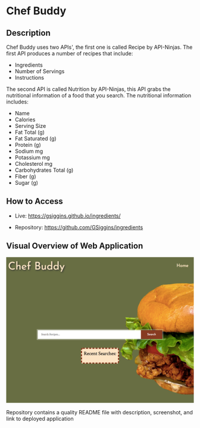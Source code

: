 # Chef Buddy

## Description

Chef Buddy uses two APIs', the first one is called Recipe by API-Ninjas. The first API produces a number of recipes that include:

- Ingredients
- Number of Servings
- Instructions

The second API is called Nutrition by API-Ninjas, this API grabs the nutritional information of a food that you search. The nutritional information includes:

- Name
- Calories
- Serving Size
- Fat Total (g)
- Fat Saturated (g)
- Protein (g)
- Sodium mg
- Potassium mg
- Cholesterol mg
- Carbohydrates Total (g)
- Fiber (g)
- Sugar (g)

## How to Access

- Live: https://gsiggins.github.io/ingredients/

- Repository: https://github.com/GSiggins/ingredients

## Visual Overview of Web Application

![img](./assets/images/landing.png)

Repository contains a quality README file with description, screenshot, and link to deployed application
